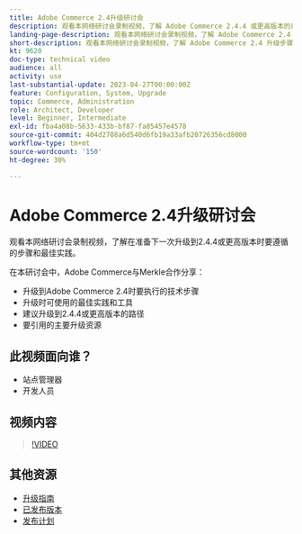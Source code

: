 ```yaml
---
title: Adobe Commerce 2.4升级研讨会
description: 观看本网络研讨会录制视频，了解 Adobe Commerce 2.4.4 或更高版本的升级步骤和最佳实践。
landing-page-description: 观看本网络研讨会录制视频，了解 Adobe Commerce 2.4 升级步骤和最佳实践。
short-description: 观看本网络研讨会录制视频，了解 Adobe Commerce 2.4 升级步骤和最佳实践。
kt: 9620
doc-type: technical video
audience: all
activity: use
last-substantial-update: 2023-04-27T00:00:00Z
feature: Configuration, System, Upgrade
topic: Commerce, Administration
role: Architect, Developer
level: Beginner, Intermediate
exl-id: fba4a08b-5633-433b-bf87-fa85457e4578
source-git-commit: 404d2708a6d540d6fb19a33afb20726356cd8000
workflow-type: tm+mt
source-wordcount: '150'
ht-degree: 30%

---
```


# Adobe Commerce 2.4升级研讨会

观看本网络研讨会录制视频，了解在准备下一次升级到2.4.4或更高版本时要遵循的步骤和最佳实践。

在本研讨会中，Adobe Commerce与Merkle合作分享：

- 升级到Adobe Commerce 2.4时要执行的技术步骤
- 升级时可使用的最佳实践和工具
- 建议升级到2.4.4或更高版本的路径
- 要引用的主要升级资源

## 此视频面向谁？

- 站点管理器
- 开发人员

## 视频内容

>[!VIDEO](https://video.tv.adobe.com/v/340038?quality=12&learn=on)

## 其他资源

- [升级指南](https://experienceleague.adobe.com/docs/commerce-operations/upgrade-guide/overview.html)
- [已发布版本](https://experienceleague.adobe.com/docs/commerce-operations/release/versions.html)
- [发布计划](https://experienceleague.adobe.com/docs/commerce-operations/release/planning/schedule.html)
